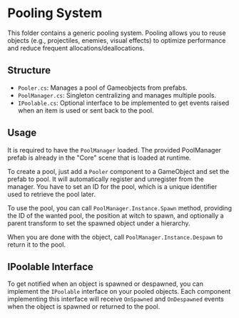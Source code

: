 ﻿# Pooling System

This folder contains a generic pooling system.
Pooling allows you to reuse objects (e.g., projectiles, enemies, visual effects) to optimize performance and reduce frequent allocations/deallocations.

## Structure

- `Pooler.cs`: Manages a pool of Gameobjects from prefabs.
- `PoolManager.cs`: Singleton centralizing and manages multiple pools.
- `IPoolable.cs`: Optional interface to be implemented to get events raised when an item is used or sent back to the pool.

## Usage

It is required to have the `PoolManager` loaded. The provided PoolManager prefab is already in the "Core" scene that is loaded at runtime.

To create a pool, just add a `Pooler` component to a GameObject and set the prefab to pool.
It will automatically register and unregister from the manager.
You have to set an ID for the pool, which is a unique identifier used to retrieve the pool later.

To use the pool, you can call `PoolManager.Instance.Spawn` method, providing the ID of the wanted pool, 
the position at witch to spawn, and optionally a parent transform to set the spawned object under a hierarchy.

When you are done with the object, call `PoolManager.Instance.Despawn` to return it to the pool.

## IPoolable Interface

To get notified when an object is spawned or despawned, you can implement the `IPoolable` interface on your pooled objects.
Each component implementing this interface will receive `OnSpawned` and `OnDespawned` events when the object is spawned or returned to the pool.